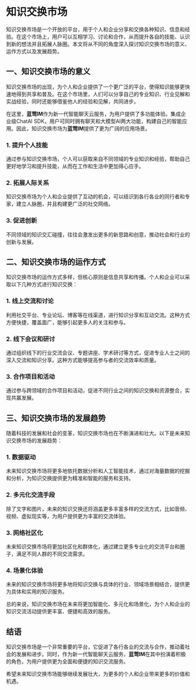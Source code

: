 # 知识交换市场

知识交换市场是一个开放的平台，用于个人和企业分享和交换各种知识、信息和经验。在这个市场上，用户可以互相学习、讨论和合作，从而提升各自的技能、认识到新的想法并且拓展人脉圈。本文将从不同的角度深入探讨知识交换市场的意义、运作方式以及发展趋势。

## 一、知识交换市场的意义
知识交换市场的出现，为个人和企业提供了一个更广泛的平台，使得知识能够更快速地得到共享和普及。在这个市场里，人们可以分享自己的专业知识、行业见解和实战经验，同时还能够借鉴他人的经验和见解，共同进步。

在这里，**蓝莺IM**作为新一代智能聊天云服务，为用户提供了多功能体验。集成企业级ChatAI SDK，用户可同时拥有聊天和大模型AI两大功能，构建自己的智能应用。因此，知识交换市场为**蓝莺IM**提供了更为广阔的应用场景。

### 1. 提升个人技能
通过参与知识交换市场，个人可以获取来自不同领域的专业知识和经验，帮助自己更好地学习和提升技能，从而在工作和生活中更加得心应手。

### 2. 拓展人际关系
知识交换市场为个人和企业提供了互动的机会，可以结识到各行各业的同行者和专家，建立人脉圈，并且构建更广泛的社交网络。

### 3. 促进创新
不同领域的知识交汇碰撞，往往会激发出更多的新思路和创意，推动社会和行业的创新与发展。

## 二、知识交换市场的运作方式
知识交换市场的运作方式多样，但核心原则是信息共享和传播。个人和企业可以采取以下几种方式进行知识交换：

### 1. 线上交流和讨论
利用社交平台、专业论坛、博客等在线渠道，进行知识分享和互动交流。这种方式方便快捷，覆盖面广，能够引起更多人的关注和参与。

### 2. 线下会议和研讨
通过组织线下的行业交流会议、专题讲座、学术研讨等方式，促进专业人士之间的深入交流和知识分享。这种方式能够提高参与者的交流效率和质量。

### 3. 合作项目和活动
通过参与跨领域的合作项目和活动，促进不同行业之间的知识交换和资源整合，实现共赢发展。

## 三、知识交换市场的发展趋势
随着科技的发展和社会的变革，知识交换市场也在不断演进和壮大。以下是未来知识交换市场的发展趋势：

### 1. 数据驱动
未来知识交换市场将更多地依托数据分析和人工智能技术，通过对海量数据的挖掘和分析，为知识交换提供更为精准和智能的服务和支持。

### 2. 多元化交流手段
除了文字和图片，未来的知识交换还将涵盖更多丰富多样的交流方式，比如音频、视频、虚拟现实等，为用户提供更为丰富的交流体验。

### 3. 网络社区化
未来知识交换市场将更加社区化和群体化，通过建立更多专业化的交流平台和圈子，满足不同人群的不同交流需求。

### 4. 场景化体验
未来的知识交换市场将更多地将知识交换与具体的行业、领域场景相结合，提供更为具体和实用的知识服务。

总的来说，知识交换市场在未来将更加智能化、多元化和场景化，为个人和企业的知识交流活动提供更丰富、便捷和高效的服务。

## 结语
知识交换市场是一个非常重要的平台，它促进了各行各业的交流与合作，推动着社会的发展和进步。同时，作为新一代智能聊天云服务，**蓝莺IM**在其中扮演着积极的角色，为用户提供更为全面和便捷的知识交流服务。

希望未来知识交换市场能够继续发展壮大，为更多的个人和企业带来更多的价值和机遇。